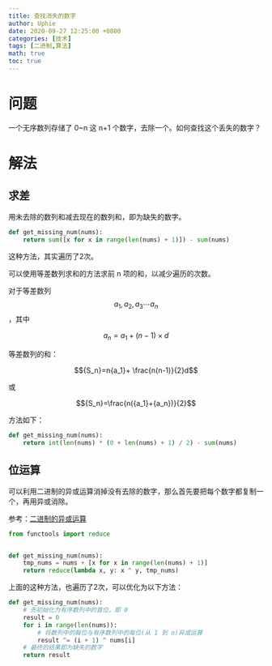 ```yaml
---
title: 查找消失的数字
author: Uphie
date: 2020-09-27 12:25:00 +0800
categories: [技术]
tags: [二进制,算法]
math: true
toc: true
---
```


# 问题

一个无序数列存储了 0~n 这 n+1 个数字，去除一个。如何查找这个丢失的数字？

# 解法

## 求差

用未去除的数列和减去现在的数列和，即为缺失的数字。

```python
def get_missing_num(nums):
    return sum([x for x in range(len(nums) + 1)]) - sum(nums)
```

这种方法，其实遍历了2次。

可以使用等差数列求和的方法求前 n 项的和，以减少遍历的次数。

对于等差数列 $${a_1},{a_2},{a_3} \cdots {a_n}$$，其中

$${a_n}={a_1}+(n-1) \times d$$

等差数列的和：

$${S_n}=n{a_1}+ \frac{n(n-1)}{2}d$$

或

$${S_n}=\frac{n({a_1}+{a_n})}{2}$$

方法如下：
```python
def get_missing_num(nums):
    return int(len(nums) * (0 + len(nums) + 1) / 2) - sum(nums)
```

## 位运算

可以利用二进制的异或运算消掉没有去除的数字，那么首先要把每个数字都复制一个，再用异或消除。

参考：[二进制的异或运算](https://uphie.studio/posts/2020-09-22/二进制的异或运算)

```python
from functools import reduce


def get_missing_num(nums):
    tmp_nums = nums + [x for x in range(len(nums) + 1)]
    return reduce(lambda x, y: x ^ y, tmp_nums)
```

上面的这种方法，也遍历了2次，可以优化为以下方法：

```python
def get_missing_num(nums):
    # 先初始化为有序数列中的首位，即 0
    result = 0
    for i in range(len(nums)):
        # 将数列中的每位与有序数列中的每位(从 1 到 n)异或运算
        result ^= (i + 1) ^ nums[i]
    # 最终的结果即为缺失的数字
    return result
```
